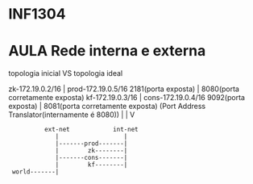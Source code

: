 # INF1304
# AULA Rede interna e externa
topologia inicial VS topologia ideal

zk-172.19.0.2/16           |         prod-172.19.0.5/16
    2181(porta exposta)    |            8080(porta corretamente exposta)
kf-172.19.0.3/16           |         cons-172.19.0.4/16
    9092(porta exposta)    |            8081(porta corretamente exposta) (Port Address Translator(internamente é 8080))
                           |
                           |
                           V

              ext-net            int-net
                 |                  |     
                 |-------prod-------|
                 |        zk--------|     
                 |-------cons-------|
                 |        kf--------|
     world-------|

